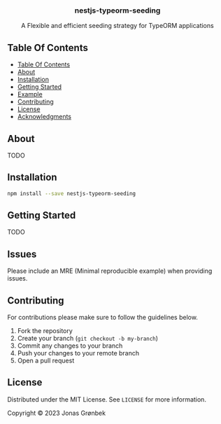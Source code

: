 <p align="center">
  <h3 align="center">
    nestjs-typeorm-seeding
  </h3>

  <p align="center">
    A Flexible and efficient seeding strategy for TypeORM applications
  </p>
</p>

## Table Of Contents

- [Table Of Contents](#table-of-contents)
- [About](#about)
- [Installation](#installation)
- [Getting Started](#getting-started)
- [Example](#example)
- [Contributing](#contributing)
- [License](#license)
- [Acknowledgments](#acknowledgements)

## About

TODO

## Installation

```bash
npm install --save nestjs-typeorm-seeding
```

## Getting Started

TODO

## Issues

Please include an MRE (Minimal reproducible example) when providing issues.

## Contributing

For contributions please make sure to follow the guidelines below.

1. Fork the repository
2. Create your branch (`git checkout -b my-branch`)
3. Commit any changes to your branch
4. Push your changes to your remote branch
5. Open a pull request

## License

Distributed under the MIT License. See `LICENSE` for more information.

Copyright &copy; 2023 Jonas Grønbek
